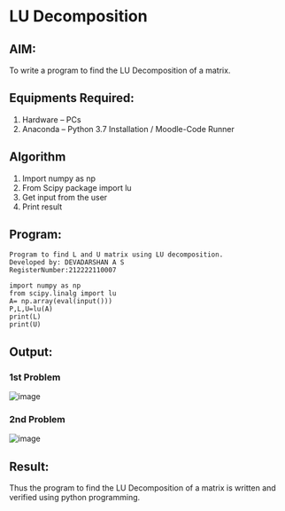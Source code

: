 # LU Decomposition 

## AIM:
To write a program to find the LU Decomposition of a matrix.

## Equipments Required:
1. Hardware – PCs
2. Anaconda – Python 3.7 Installation / Moodle-Code Runner

## Algorithm
1. Import numpy as np
2. From Scipy package import lu
3. Get input from the user
4. Print result

## Program:
```
Program to find L and U matrix using LU decomposition.
Developed by: DEVADARSHAN A S
RegisterNumber:212222110007

import numpy as np
from scipy.linalg import lu
A= np.array(eval(input()))
P,L,U=lu(A)
print(L)
print(U)
```



## Output:
### 1st Problem
![image](https://github.com/DEVADARSHAN2/LU-Decomposition/assets/119432150/3db27745-9082-4865-ba5c-cb2f3e6fed78)
### 2nd Problem
![image](https://github.com/DEVADARSHAN2/LU-Decomposition/assets/119432150/54e3965e-a8bf-4e67-8b37-4031debc49ab)

## Result:
Thus the program to find the LU Decomposition of a matrix is written and verified using python programming.

